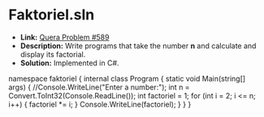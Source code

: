 # Faktoriel.sln

- **Link:** [Quera Problem #589](https://quera.org/problemset/589)
- **Description:** Write programs that take the number **n** and calculate and display its factorial.
- **Solution:** Implemented in C#.

namespace faktoriel
{
    internal class Program
    {
        static void Main(string[] args)
        {
            //Console.WriteLine("Enter a number:");
            int n = Convert.ToInt32(Console.ReadLine());
            int factoriel = 1;
            for (int i = 2; i <= n; i++)
            { 
                factoriel *= i;
            }
            Console.WriteLine(factoriel);
        }
    }
}
